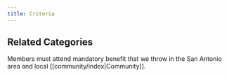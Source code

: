 ```yaml
---
title: Criteria
---
```


## Related Categories

Members must attend mandatory benefit that we throw in the San Antonio area and local [[community/index|Community]].